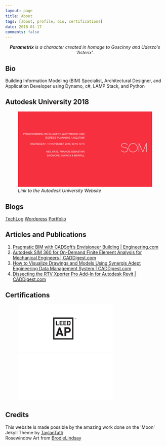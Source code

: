 ```yaml
---
layout: page
title: About
tags: [about, profile, bio, certifications]
date: 2018-01-17
comments: false
---
```


<center>
<p><i><b>Parametrix</b> is a character created in homage to Goscinny and Uderzo's 'Asterix'.</i></p>
</center>

## Bio
Building Information Modeling (BIM) Specialist, Architectural Designer, and Application Developer using Dynamo, c#, LAMP Stack, and Python

## Autodesk University 2018
<figure>
 <a href="https://www.autodesk.com/autodesk-university/class/Programming-Intelligent-Wayfinding-and-Egress-Planning-2018#video" target="_blank"><img src="/projects/20181123_flux2o/presentation_page.png"></a><figurecaption><i>Link to the Autodesk University Website</i></figurecaption>
</figure>

## Blogs
<a class="btn zoombtn" href="http://parametrix.blogspot.com/" target="_blank">TechLog</a>
<a class="btn zoombtn" href="https://paraanalytics.wordpress.com/" target="_blank">Wordpress</a>
<a class="btn zoombtn" href="https://drive.google.com/open?id=1kUlX0bx-RVtgb20D2LAVkAW9sTfw6oHA" target="_blank">Portfolio</a>


## Articles and Publications
<ol>
<li>
<a href="https://www.engineering.com/BIM/ArticleID/10338/Pragmatic-BIM-with-Cadsofts-Envisioneer-Building-Essentials.aspx" target="_blank">Pragmatic BIM with CADSoft’s Envisioneer Building​ | Engineering.com</a>
</li>
<li>
<a href="https://www.caddigest.com/autodesk-sim-360-for-on-demand-fea/" target="_blank">Autodesk SIM 360 for On-Demand Finite Element Analysis for Mechanical Engineers​ | CADDigest.com</a>
</li>
<li>
<a href="https://www.caddigest.com/how-to-visualize-drawings-and-models-using-synergis-adept-edms/" target="_blank">How to Visualize Drawings and Models Using Synergis Adept Engineering Data Management System​ | CADDigest.com</a>
</li>
<li>
<a href="https://www.caddigest.com/dissecting-the-rtv-xporter-pro-add-in-for-autodesk-revit/" target="_blank">Dissecting the RTV Xporter Pro Add-In for Autodesk Revit | CADDigest.com</a>
</li>
</ol>

## Certifications
<div data-iframe-width="350" data-iframe-height="270" data-share-badge-id="01700fdb-3569-4e31-af21-e1dea078c902"></div>
  <script type="text/javascript">
    (function() {
      var s = document.createElement('script');
      s.type = 'text/javascript';
      s.async = true;
      s.src = '//cdn.youracclaim.com/assets/utilities/embed.js';
      var o = document.getElementsByTagName('script')[0];
      o.parentNode.insertBefore(s, o);
      })();
  </script>
<div data-iframe-width="350" data-iframe-height="270" data-share-badge-id="78ee7db8-1887-47a4-a875-aef54a97b945"></div>
  <script type="text/javascript">
    (function() {
      var s = document.createElement('script');
      s.type = 'text/javascript';
      s.async = true;
      s.src = '//cdn.youracclaim.com/assets/utilities/embed.js';
      var o = document.getElementsByTagName('script')[0];
      o.parentNode.insertBefore(s, o);
      })();
  </script>

<figure class="half">
 <a href="https://www.usgbc.org/people/francis-sebastian/0010035466" target="_blank"><img src="/assets/img/LEED_AP_300x150.png"></a>
 <a href=""><img src="/assets/img/blank_300x150.png"></a>
</figure>

## Credits
This website is made possible by the amazing work done on the 'Moon' Jekyll Theme by <a href="https://github.com/TaylanTatli/Moon" target="_blank">TaylanTatli</a>
<br />
Rosewindow Art from <a href="http://friezetile.blogspot.be/2011/07/rose-window-drawings.html" target="_blank">BrodieLindsay</a>

